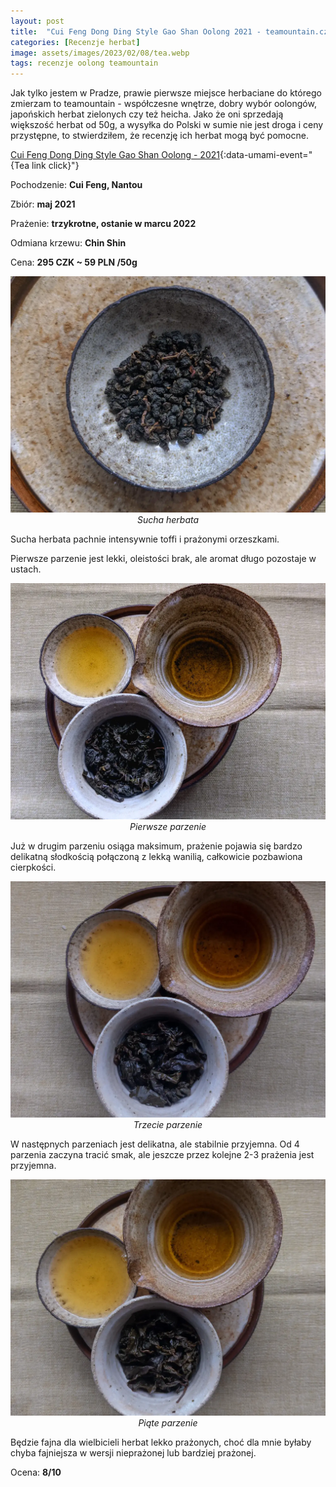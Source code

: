 ```yaml
---
layout: post
title:  "Cui Feng Dong Ding Style Gao Shan Oolong 2021 - teamountain.cz"
categories: [Recenzje herbat]
image: assets/images/2023/02/08/tea.webp
tags: recenzje oolong teamountain
---
```

Jak tylko jestem w Pradze, prawie pierwsze miejsce herbaciane do którego zmierzam to teamountain - współczesne wnętrze, dobry wybór oolongów, japońskich herbat zielonych czy też heicha. Jako że oni sprzedają większość herbat od 50g, a wysyłka do Polski w sumie nie jest droga i ceny przystępne, to stwierdziłem, że recenzję ich herbat mogą być pomocne.

[Cui Feng Dong Ding Style Gao Shan Oolong - 2021](https://www.teamountain.cz/produkt/li-qi-lai-charcoal-roasted-chin-shin-oolong/){:data-umami-event="{Tea link click}"}

Pochodzenie: **Cui Feng, Nantou**

Zbiór: **maj 2021**

Prażenie: **trzykrotne, ostanie w marcu 2022**

Odmiana krzewu: **Chin Shin**

Cena: **295 CZK ~ 59 PLN /50g**

<p align="center">
  <img alt="Sucha herbata" src="/assets/images/2023/04/16/title.webp" width="700">
  <br>
    <em><i>Sucha herbata </i></em>
</p>
Sucha herbata pachnie intensywnie toffi i prażonymi orzeszkami.

Pierwsze parzenie jest lekki, oleistości brak, ale aromat długo pozostaje w ustach. 
<p align="center">
  <img alt="pierwsze parzenie" src="/assets/images/2023/04/16/1.webp" width="700">
  <br>
    <em><i>Pierwsze parzenie </i></em>
</p>
Już w drugim parzeniu osiąga maksimum, prażenie pojawia się bardzo delikatną słodkością połączoną z lekką wanilią, całkowicie pozbawiona cierpkości. 
<p align="center">
  <img alt="trzecie parzenie" src="/assets/images/2023/04/16/2.webp" width="700">
  <br>
    <em><i>Trzecie parzenie </i></em>
</p>
W następnych parzeniach jest delikatna, ale stabilnie przyjemna. Od 4 parzenia zaczyna tracić smak, ale jeszcze przez kolejne 2-3 prażenia jest przyjemna.
<p align="center">
  <img alt="piąte parzenie" src="/assets/images/2023/04/16/3.webp" width="700">
  <br>
    <em><i>Piąte parzenie </i></em>
</p>
Będzie fajna dla wielbicieli herbat lekko prażonych, choć dla mnie byłaby chyba fajniejsza w wersji nieprażonej lub bardziej prażonej.


Ocena: **8/10**




